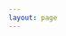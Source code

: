 ```yaml
---
layout: page
---
```


<Playground />

<script setup lang="ts">
import Playground from './components/Playground.vue';
</script>
